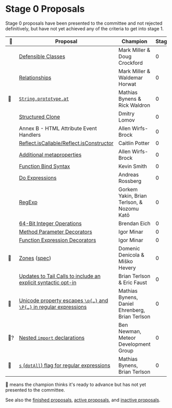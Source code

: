 # Stage 0 Proposals

Stage 0 proposals have been presented to the committee and not rejected definitively, but have not yet achieved any of the criteria to get into stage 1.

| 🚀 | Proposal                                                                                                                                 | Champion                        | Stage |
|---|------------------------------------------------------------------------------------------------------------------------------------------|---------------------------------|-------|
|   | [Defensible Classes](http://wiki.ecmascript.org/doku.php?id=strawman:defensible_classes)                                                 | Mark Miller & Doug Crockford    | 0     |
|   | [Relationships](http://wiki.ecmascript.org/doku.php?id=strawman:relationships)                                                           | Mark Miller & Waldemar Horwat   | 0     |
| 🚀 | [`String.prototype.at`](https://github.com/mathiasbynens/String.prototype.at)                                                            | Mathias Bynens & Rick Waldron   | 0     |
|   | [Structured Clone](https://github.com/dslomov-chromium/ecmascript-structured-clone)                                                      | Dmitry Lomov                    | 0     |
|   | Annex B - HTML Attribute Event Handlers                                                                                                  | Allen Wirfs-Brock               | 0     |
|   | [Reflect.isCallable/Reflect.isConstructor](https://github.com/caitp/TC39-Proposals/blob/master/tc39-reflect-isconstructor-iscallable.md) | Caitlin Potter                  | 0     |
|   | [Additional metaproperties](https://github.com/allenwb/ESideas/blob/master/ES7MetaProps.md)                                              | Allen Wirfs-Brock               | 0     |
|   | [Function Bind Syntax](https://github.com/zenparsing/es-function-bind)                                                                   | Kevin Smith                     | 0     |
|   | [Do Expressions](http://wiki.ecmascript.org/doku.php?id=strawman:do_expressions)                                                         | Andreas Rossberg                | 0     |
|   | [RegExp](https://github.com/goyakin/es-regexp)                                                                                | Gorkem Yakin, Brian Terlson, & Nozomu Katō | 0     |
|   | [64-Bit Integer Operations](https://gist.github.com/BrendanEich/4294d5c212a6d2254703)                                                    | Brendan Eich                    | 0     |
|   | [Method Parameter Decorators](https://goo.gl/r1XT9b)                                                                                     | Igor Minar                      | 0     |
|   | [Function Expression Decorators](https://goo.gl/8MmCMG)                                                                                  | Igor Minar                      | 0     |
| 🚀 | [Zones](https://github.com/domenic/zones) ([spec](https://domenic.github.io/zones/))                                                     | Domenic Denicola & Miško Hevery | 0     |
|   | [Updates to Tail Calls to include an explicit syntactic opt-in](https://github.com/tc39/proposal-ptc-syntax)                             | Brian Terlson & Eric Faust      | 0     |
| 🚀 | [Unicode property escapes `\p{…}` and `\P{…}` in regular expressions](https://github.com/mathiasbynens/es-regexp-unicode-property-escapes) | Mathias Bynens, Daniel Ehrenberg, Brian Terlson   | 0     |
| 🚀? | [Nested `import` declarations](https://github.com/tc39/ecma262/pull/646) | Ben Newman, Meteor Development Group | 0 |
| 🚀 | [`s` (`dotAll`) flag for regular expressions](https://github.com/mathiasbynens/es-regexp-dotall-flag) | Mathias Bynens, Brian Terlson   | 0     |

🚀 means the champion thinks it's ready to advance but has not yet presented to the committee.

See also the [finished proposals](finished-proposals.md), [active proposals](README.md), and [inactive proposals](inactive-proposals.md).

